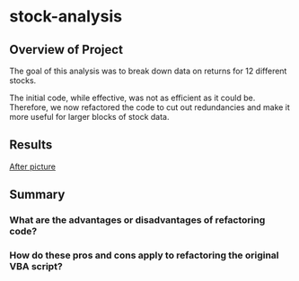 # stock-analysis

## Overview of Project

The goal of this analysis was to break down data on returns for 12 different stocks.

The initial code, while effective, was not as efficient as it could be. Therefore, we now refactored the code to cut out redundancies and make it more useful for larger blocks of stock data.

## Results

[After picture](Resources/Refactored_Code_Runtime_Screenshot)



## Summary
### What are the advantages or disadvantages of refactoring code?



### How do these pros and cons apply to refactoring the original VBA script?

